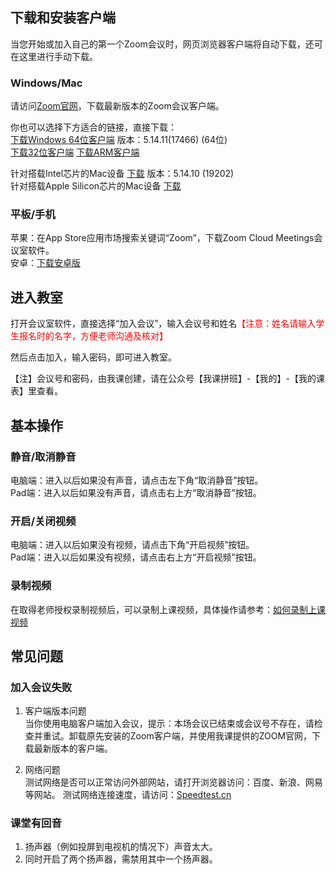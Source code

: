 ## 下载和安装客户端
当您开始或加入自己的第一个Zoom会议时，网页浏览器客户端将自动下载，还可在这里进行手动下载。

### Windows/Mac
请访问[Zoom官网][1]，下载最新版本的Zoom会议客户端。
 
你也可以选择下方适合的链接，直接下载：  
 [下载Windows 64位客户端][9] 版本：5.14.11(17466) (64位)  
[下载32位客户端][3] [下载ARM客户端][4]  

针对搭载Intel芯片的Mac设备 [下载][12] 版本：5.14.10 (19202)   
针对搭载Apple Silicon芯片的Mac设备 [下载][13]

### 平板/手机
苹果：在App Store应用市场搜索关键词“Zoom”，下载Zoom Cloud Meetings会议室软件。  
安卓：[下载安卓版][14]

## 进入教室
打开会议室软件，直接选择“加入会议”，输入会议号和姓名<span style="color:red">【注意：姓名请输入学生报名时的名字，方便老师沟通及核对】</span>

然后点击加入，输入密码，即可进入教室。

<!-- <span style="color:red">用户首次进入前须使用手机验证。</span> -->
【注】会议号和密码，由我课创建，请在公众号【我课拼班】-【我的】-【我的课表】里查看。

## 基本操作
### 静音/取消静音
电脑端：进入以后如果没有声音，请点击左下角“取消静音”按钮。  
Pad端：进入以后如果没有声音，请点击右上方“取消静音”按钮。

### 开启/关闭视频
电脑端：进入以后如果没有视频，请点击下角“开启视频”按钮。  
Pad端：进入以后如果没有视频，请点击右上方“开启视频”按钮。

### 录制视频
在取得老师授权录制视频后，可以录制上课视频，具体操作请参考：[如何录制上课视频]( https://images.mecourse.cn/zoom/zoom_recording.mp4 ':include :type=video controls width=100% height=400px' )

## 常见问题
### 加入会议失败
1. 客户端版本问题  
当你使用电脑客户端加入会议，提示：本场会议已结束或会议号不存在，请检查并重试。卸载原先安装的Zoom客户端，并使用我课提供的ZOOM官网，下载最新版本的客户端。  
<!-- 如果你使用平板加入会议时一直停在等待中的情况。请检查加入会议页面是否有：有登录到ZOOM代理商？如有，请卸载原先安装的Zoom APP，在电子市场重新下载Zoom Cloud Meetings。 -->

2. 网络问题  
测试网络是否可以正常访问外部网站，请打开浏览器访问：百度、新浪、网易等网站。
测试网络连接速度，请访问：[Speedtest.cn][8]

### 课堂有回音
1. 扬声器（例如投屏到电视机的情况下）声音太大。
2. 同时开启了两个扬声器，需禁用其中一个扬声器。

[1]:https://zoom.us/download
[2]:https://zoom.us/client/5.14.11.17466/ZoomInstallerFull.exe?archType=x64
[3]:https://zoom.us/client/5.14.11.17466/ZoomInstallerFull.exe
[4]:https://zoom.us/client/5.14.11.17466/ZoomInstallerFull.exe?archType=winarm64
[5]:https://www.zoom.us/client/5.14.10.19202/zoomusInstallerFull.pkg
[6]:https://www.zoom.us/client/5.14.10.19202/zoomusInstallerFull.pkg?archType=arm64
[7]:https://zoom.us/client/latest/zoom.apk
[8]:https://www.speedtest.cn/
[9]:https://s1.mecourse.cn/download/zoom/windows/ZoomInstallerFull.exe
[12]:https://s1.mecourse.cn/download/zoom/macOS/zoomusInstallerFull.pkg
[13]:https://s1.mecourse.cn/download/zoom/macOS/zoomusInstallerFull_arm64.pkg
[14]:https://s1.mecourse.cn/download/zoom/android/zoom.apk